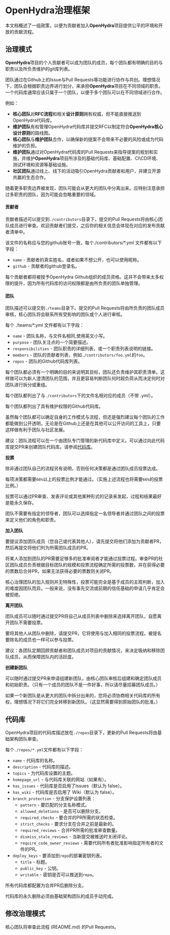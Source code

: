 # OpenHydra治理框架

本文档概述了一组政策，以便为贡献者加入**OpenHydra**项目提供公平的环境和开放的贡献流程。

## 治理模式

**OpenHydra**项目的个人贡献者可以成为团队的成员，每个团队都有明确的目的与职责以及所负责维护的git库列表。

团队通过在Github上的Issue与Pull Requests等功能进行协作与共创。理想情况下，团队会根据职责边界进行划分，来承担**OpenHydra**项目在不同领域的职责。一个代码库通常应该只属于一个团队，以便于多个团队可以在不同领域进行合作。

例如：
* **核心团队**对**RFC流程**和相关**设计原则**拥有权威，但不能直接推送到OpenHydra代码库。
* **维护团队**有权管理OpenHydra代码库并提交RFC以制定符合**OpenHydra核心设计原则**的路线图。
* **核心团队**与**维护团队**合作，以确保新的提案不会带来不必要的风险或成为代码维护的负担。
* **维护团队**通过对OpenHydra代码库的Pull Requests来指导提案的规划和实施，并维护**OpenHydra**项目所涉及的基础代码库、基础配置、CI\CD环境、测试环境和资源等基础设施。
* **社区团队**通过线上、线下的活动吸引OpenHydra贡献者和用户，并建立开源共赢的生态合作。

随着更多职责边界被发现，团队可能会从更大的团队中分离出来。应特别注意承担过多职责的团队，因为可能会忽略重要的领域。

#### 贡献者

贡献者描述可以提交到`./contributors`目录下，提交的Pull Requests将由核心团队成员进行审查。欢迎贡献者们提交，之后你的相关信息会体现在对应的发布贡献者清单中。

该文件的名称应与您的github账号一致，每个./contributors/*.yml 文件都有以下字段：

* `name` - 贡献者的真实姓名，或者如果不想公开，也可以使用昵称。
* `github` - 贡献者的github登录名。

每个贡献者都将被授予OpenHydra Github组织的成员资格。这并不会带来太多权限的提升，因为所有代码库的访问权限都是由所负责的团队单独管理。

#### 团队
团队描述可以提交到`./teams`目录下。提交的Pull Requests将由所负责的团队成员审核，核心团队将会联系所有受影响的团队或个人进行审核。

每个 ./teams/*.yml 文件都有以下字段：

* `name` - 团队名称，与文件名相同,使用英文小写。
* `purpose` - 团队关注点的一个简要描述。
* `responsibilities` - 团队职责的详细列表，或一个职责列表说明的链接。
* `members` - 团队的贡献者列表，例如`./contributors/foo.yml`的`foo`。
* `repos` - 团队的Github代码库列表。

每个团队都必须有一个明确的目的来说明其目标，团队还负责维护其职责清单。这样做可以为新人澄清团队的范围，并且更容易判断团队何时超负荷从而决定何时对团队进行拆分或重组。

每个团队都列出了与`./contributors`下的文件名相对应的成员（不带 .yml）。

每个团队都列出了具有维护权限的Github代码库。

虽然每个团队都可以确定自身的工作模式与流程，但还是强烈建议每个团队的工作都能做到公开透明，无论是在Github上还是在其他可以公开访问的工具上，只要这样做有利于团队与社区发展。

建议：团队流程可以在一个由团队专门管理的新代码库中定义。可以通过向此代码库提交PR来创建团队代码库。请参阅[代码库](#代码库)。

**投票**

除非通过团队自己的流程另有说明，否则任何决策都是通过团队成员投票达成。

每项决策都需要`66%`以上的投票比例才能通过。（实施上述流程也将需要`66%`的投票比例。）

投票可以通过PR审查、发表评论或其他某种形式的记录来发起，过程和结果最好是能永久保存。

团队不需要有指定的领导者，团队可以选择指定一名领导者并通过团队之间的投票来定义他们的角色和职责。

**加入团队**

要提议添加团队成员（您自己或代表其他人），请先提交将他们添加为贡献者PR，然后再提交将他们列为所需团队成员的PR。

将某人添加到团队的PR需要足够多的批准审阅者才能通过投票过程。审查PR的社区团队成员负责根据目标团队的规模和投票流程确定所需的投票数，并在获得必要的票数后合并PR，如果无法获得必要的票数则关闭PR。

核心治理团队的加入规则并无特殊性，投票可能完全是基于成员的主观判断，加入的难度因团队而异。一般来说，没有事先交流或前期的信任基础的申请几乎肯定会被拒绝。

**离开团队**

团队成员可以随时通过提交PR将自己从成员列表中删除来选择离开团队，自愿离开团队不需要投票。

要将其他人从团队中删除，请提交PR，它将使用与加入相同的投票流程。被提名要除名的成员也一样可以参与投票。

建议：各团队定期回顾贡献者和团队成员对项目的贡献情况，来决定吸纳和移除团队成员，从而保障团队内的活跃度。

**创建新团队**

可以随时通过提交PR来申请组建新团队，由核心团队审核后组建和确定团队成员和初始职责。（只有一个成员的团队不是一件好事，所以请尽量招募团队成员。）

如果一个新团队是从更大的团队中拆分出来的，您将必须协商相关代码库的所有权，理想情况下将它们完全转移到新团队。（这显然需要得到原始团队的批准。）

## 代码库
OpenHydra项目的代码库描述放在`./repos`目录下，更新的Pull Requests将由基础架构团队审查。

每个`./repos/*.yml`文件都有以下字段：

* `name` - 代码库的名称。
* `description` - 代码库的描述。
* `topics` - 为代码库设置的主题。
* `homepage_url` - 与代码库关联的网站（如果有）。
* `has_issues` - 代码库是否启用了Issues（默认为 false）。
* `has_wiki` - 代码库是否启用了 Wiki（默认为 false）。
* `branch_protection` - 分支保护设置列表：
    * `pattern` - 要匹配的分支名称模式。
    * `allowed_deletions` - 是否可以删除分支。
    * `required_checks` - 要合并的PR所需的状态检查。
    * `strict_checks` - 要求分支在合并之前是最新的。
    * `required_reviews` - 合并PR所需的批准审查数量。
    * `dismiss_stale_reviews` - 当新提交被推送时关闭评论。
    * `require_code_owner_reviews` - 需要代码所有者批准影响指定所有者的文件的PR。
* `deploy_keys` - 要添加到`repo`的部署密钥列表。
    * `title` - 标题。
    * `public_key` - 公钥。
    * `writable` - 密钥是否可以推送到`repo`。 

所有代码库都配置为合并PR后删除分支。

代码库的永久删除必须由基础架构团队的成员手动完成。

## 修改治理模式

核心团队将审查此流程 (README.md) 的Pull Requests。